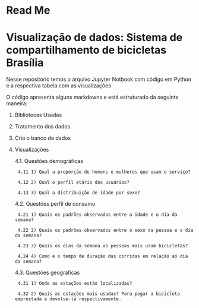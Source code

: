 # Read Me

<h1>Visualização de dados: Sistema de compartilhamento de bicicletas Brasília </h1>

Nesse repositório temos o arquivo Jupyter Notbook com código em Python e a respectiva tabela com as visualizações
	
O código apresenta alguns markdowns e está estruturado da seguinte maneira:

1. Bibliotecas Usadas

2. Tratamento dos dados

3. Cria o banco de dados

4. Visualizações

	4.1. Questões demográficas
	
		4.11 1) Qual a proporção de homens e mulheres que usam o serviço?
		
		4.12 2) Qual o perfil etário dos usuários?
		
		4.13 3) Qual a distribuição de idade por sexo?
	
	4.2. Questões perfil de consumo
	
		4.21 1) Quais os padrões observados entre a idade e o dia da semana?
		
		4.22 2) Quais os padrões observados entre o sexo da pessoa e o dia da semana?
		
		4.23 3) Quais os dias da semana as pessoas mais usam bicicletas?
		
		4.24 4) Como é o tempo de duração das corridas em relação ao dia da semana?
	
	4.3. Questões geográficas
		
		4.31 1) Onde as estações estão localizadas?
		
		4.32 2) Quais as estações mais usadas? Para pegar a bicicleta emprestada e devolve-la respectivamente.




